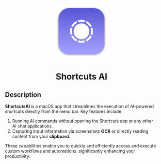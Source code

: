 <p align="center">
  <img width="180" src="./images/logo.png" alt="Shortcuts AI logo">
</p>

<div align="center">
  <h1 align="center">
    Shortcuts AI
  </h1>
</div>

## Description

**ShortcutsAI** is a macOS app that streamlines the execution of AI-powered shortcuts directly from the menu bar. Key features include:

1. Running AI commands without opening the Shortcuts app or any other AI chat applications.
2. Capturing input information via screenshots **OCR** or directly reading content from your **clipboard**.

These capabilities enable you to quickly and efficiently access and execute custom workflows and automations, significantly enhancing your productivity.
